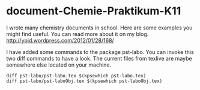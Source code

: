 # document-Chemie-Praktikum-K11

I wrote many chemistry documents in school. Here are some examples you might find useful.
You can read more about it on my blog.
http://ypid.wordpress.com/2012/01/28/168/

I have added some commands to the package pst-labo.
You can invoke this two diff commands to have a look. The current files from texlive are maybe somewhere else located on your machine.

```Shell
diff pst-labo/pst-labo.tex $(kpsewhich pst-labo.tex)
diff pst-labo/pst-laboObj.tex $(kpsewhich pst-laboObj.tex)
```
